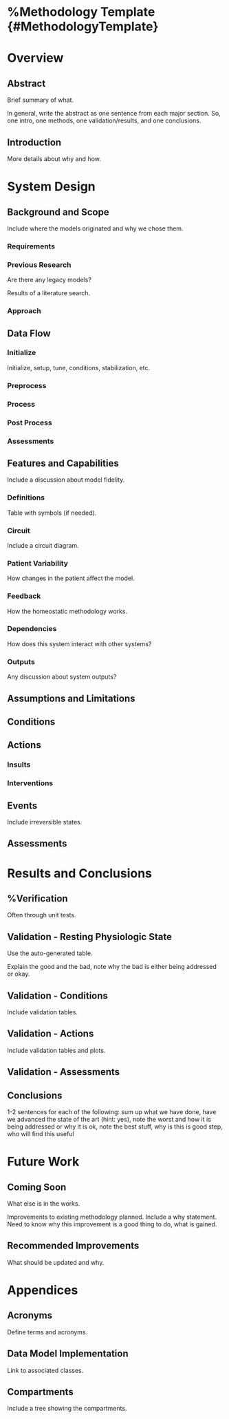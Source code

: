 %Methodology Template {#MethodologyTemplate}
==========================

Overview
========

Abstract
--------

Brief summary of what.

In general, write the abstract as one sentence from each major section.
So, one intro, one methods, one validation/results, and one conclusions.

Introduction
------------

More details about why and how.

System Design
=============

Background and Scope
--------------------

Include where the models originated and why we chose them.

### Requirements

### Previous Research

Are there any legacy models?

Results of a literature search.

### Approach

Data Flow
---------

### Initialize

Initialize, setup, tune, conditions, stabilization, etc.

### Preprocess

### Process

### Post Process

### Assessments

Features and Capabilities
-------------------------

Include a discussion about model fidelity.

### Definitions

Table with symbols (if needed).

### Circuit

Include a circuit diagram.

### Patient Variability

How changes in the patient affect the model.

### Feedback

How the homeostatic methodology works.

### Dependencies

How does this system interact with other systems?

### Outputs

Any discussion about system outputs?

Assumptions and Limitations
---------------------------

Conditions
----------

Actions
-------

### Insults

### Interventions

Events
------

Include irreversible states.

Assessments
-----------

Results and Conclusions
=======================

%Verification
-------------

Often through unit tests.

Validation - Resting Physiologic State
--------------------------------------

Use the auto-generated table.

Explain the good and the bad, note why the bad is either being addressed
or okay.

Validation - Conditions
-----------------------

Include validation tables.

Validation - Actions
--------------------

Include validation tables and plots.

Validation - Assessments
------------------------

Conclusions
-----------

1-2 sentences for each of the following: sum up what we have done, have
we advanced the state of the art (hint: yes), note the worst and how it
is being addressed or why it is ok, note the best stuff, why is this is
good step, who will find this useful

Future Work
===========

Coming Soon
-----------

What else is in the works.

Improvements to existing methodology planned. Include
a why statement. Need to know why this improvement is a good thing to
do, what is gained.

Recommended Improvements
------------------------

What should be updated and why.

Appendices
==========

Acronyms
--------

Define terms and acronyms.

Data Model Implementation
-------------------------

Link to associated classes.

Compartments
------------

Include a tree showing the compartments.